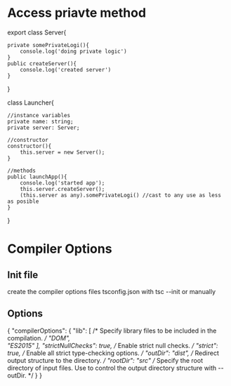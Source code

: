 # Access priavte method

export class Server{

    private somePrivateLogi(){
        console.log('doing private logic')
    }
    public createServer(){
        console.log('created server')
    }
}

class Launcher{

    //instance variables
    private name: string;
    private server: Server;

    //constructor
    constructor(){
        this.server = new Server();
    }

    //methods
    public launchApp(){
        console.log('started app');
        this.server.createServer();
        (this.server as any).somePrivateLogi() //cast to any use as less as posible
    }
}

# Compiler Options

## Init file
create the compiler options files tsconfig.json with  tsc --init  or manually

## Options

{
    "compilerOptions": {
        "lib": [                        /* Specify library files to be included in the compilation. */
            "DOM",              
            "ES2015"
        ],
        "strictNullChecks": true,       /* Enable strict null checks. */
        "strict": true,                 /* Enable all strict type-checking options. */
        "outDir": "dist",               /* Redirect output structure to the directory. */
        "rootDir": "src"                /* Specify the root directory of input files. Use to control the output directory structure with --outDir. */
    }
}
